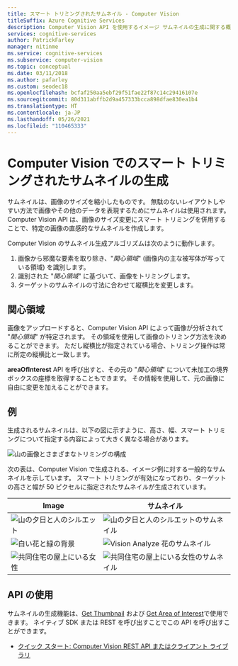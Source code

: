 ```yaml
---
title: スマート トリミングされたサムネイル - Computer Vision
titleSuffix: Azure Cognitive Services
description: Computer Vision API を使用するイメージ サムネイルの生成に関する概念。
services: cognitive-services
author: PatrickFarley
manager: nitinme
ms.service: cognitive-services
ms.subservice: computer-vision
ms.topic: conceptual
ms.date: 03/11/2018
ms.author: pafarley
ms.custom: seodec18
ms.openlocfilehash: bcfaf250aa5ebf29f51fae22f87c14c29416107e
ms.sourcegitcommit: 80d311abffb2d9a457333bcca898dfae830ea1b4
ms.translationtype: HT
ms.contentlocale: ja-JP
ms.lasthandoff: 05/26/2021
ms.locfileid: "110465333"
---
```

# <a name="generating-smart-cropped-thumbnails-with-computer-vision"></a>Computer Vision でのスマート トリミングされたサムネイルの生成

サムネイルは、画像のサイズを縮小したものです。 無駄のないレイアウトしやすい方法で画像やその他のデータを表現するためにサムネイルは使用されます。 Computer Vision API は、画像のサイズ変更にスマート トリミングを併用することで、特定の画像の直感的なサムネイルを作成します。

Computer Vision のサムネイル生成アルゴリズムは次のように動作します。

1. 画像から邪魔な要素を取り除き、"_関心領域_" (画像内の主な被写体が写っている領域) を識別します。
1. 識別された "_関心領域_" に基づいて、画像をトリミングします。
1. ターゲットのサムネイルの寸法に合わせて縦横比を変更します。

## <a name="area-of-interest"></a>関心領域

画像をアップロードすると、Computer Vision API によって画像が分析されて "*関心領域*" が特定されます。 その領域を使用して画像のトリミング方法を決めることができます。 ただし縦横比が指定されている場合、トリミング操作は常に所定の縦横比と一致します。

**areaOfInterest** API を呼び出すと、その元の "*関心領域*" について未加工の境界ボックスの座標を取得することもできます。 その情報を使用して、元の画像に自由に変更を加えることができます。

## <a name="examples"></a>例

生成されるサムネイルは、以下の図に示すように、高さ、幅、スマート トリミングについて指定する内容によって大きく異なる場合があります。

![山の画像とさまざまなトリミングの構成](./Images/thumbnail-demo.png)

次の表は、Computer Vision で生成される、イメージ例に対する一般的なサムネイルを示しています。 スマート トリミングが有効になっており、ターゲットの高さと幅が 50 ピクセルに指定されたサムネイルが生成されています。

| Image | サムネイル |
|-------|-----------|
|![山の夕日と人のシルエット](./Images/mountain_vista.png) | ![山の夕日と人のシルエットのサムネイル](./Images/mountain_vista_thumbnail.png) |
|![白い花と緑の背景](./Images/flower.png) | ![Vision Analyze 花のサムネイル](./Images/flower_thumbnail.png) |
|![共同住宅の屋上にいる女性](./Images/woman_roof.png) | ![共同住宅の屋上にいる女性のサムネイル](./Images/woman_roof_thumbnail.png) |

## <a name="use-the-api"></a>API の使用

サムネイルの生成機能は、[Get Thumbnail](https://westus.dev.cognitive.microsoft.com/docs/services/computer-vision-v3-2/operations/56f91f2e778daf14a499f20c) および [Get Area of Interest](https://westus.dev.cognitive.microsoft.com/docs/services/computer-vision-v3-2/operations/b156d0f5e11e492d9f64418d)で使用できます。 ネイティブ SDK または REST を呼び出すことでこの API を呼び出すことができます。 

* [クイック スタート: Computer Vision REST API またはクライアント ライブラリ](./quickstarts-sdk/image-analysis-client-library.md?pivots=programming-language-csharp)
